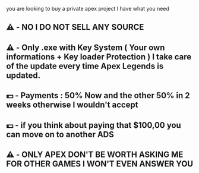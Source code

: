 you are looking to buy a private apex project I have what you need
## ⚠️ -  NO I DO NOT SELL ANY SOURCE
## ⚠️ -  Only .exe with Key System ( Your own informations + Key loader Protection ) I take care of the update every time Apex Legends is updated.
## 💵 - Payments : 50% Now and the other 50% in 2 weeks otherwise I wouldn't accept
## 💵 - if you think about paying that $100,00 you can move on to another ADS
## ⚠️ - ONLY APEX DON'T BE WORTH ASKING ME FOR OTHER GAMES I WON'T EVEN ANSWER YOU
